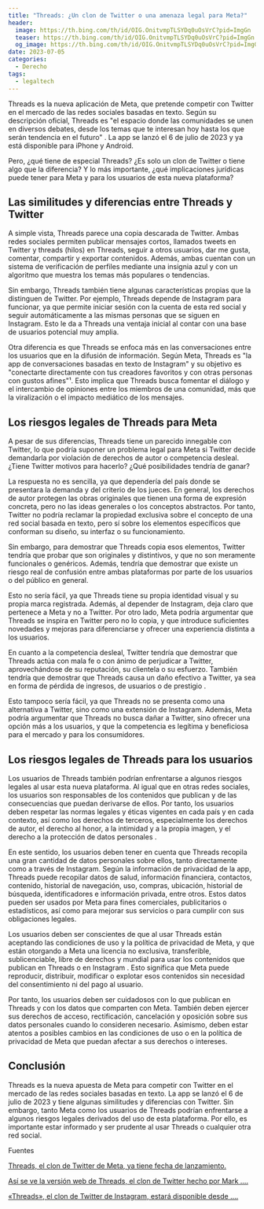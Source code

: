 ```yaml
---
title: "Threads: ¿Un clon de Twitter o una amenaza legal para Meta?"
header:
  image: https://th.bing.com/th/id/OIG.OnitvmpTLSYDq0uOsVrC?pid=ImgGn
  teaser: https://th.bing.com/th/id/OIG.OnitvmpTLSYDq0uOsVrC?pid=ImgGn
  og_image: https://th.bing.com/th/id/OIG.OnitvmpTLSYDq0uOsVrC?pid=ImgGn
date: 2023-07-05
categories:
  - Derecho
tags:
  - legaltech
---
```


Threads es la nueva aplicación de Meta, que pretende competir con Twitter en el mercado de las redes sociales basadas en texto. Según su descripción oficial, Threads es "el espacio donde las comunidades se unen en diversos debates, desde los temas que te interesan hoy hasta los que serán tendencia en el futuro" . La app se lanzó el 6 de julio de 2023 y ya está disponible para iPhone y Android.

Pero, ¿qué tiene de especial Threads? ¿Es solo un clon de Twitter o tiene algo que la diferencia? Y lo más importante, ¿qué implicaciones jurídicas puede tener para Meta y para los usuarios de esta nueva plataforma?

## Las similitudes y diferencias entre Threads y Twitter

A simple vista, Threads parece una copia descarada de Twitter. Ambas redes sociales permiten publicar mensajes cortos, llamados tweets en Twitter y threads (hilos) en Threads, seguir a otros usuarios, dar me gusta, comentar, compartir y exportar contenidos. Además, ambas cuentan con un sistema de verificación de perfiles mediante una insignia azul y con un algoritmo que muestra los temas más populares o tendencias.

Sin embargo, Threads también tiene algunas características propias que la distinguen de Twitter. Por ejemplo, Threads depende de Instagram para funcionar, ya que permite iniciar sesión con la cuenta de esta red social y seguir automáticamente a las mismas personas que se siguen en Instagram. Esto le da a Threads una ventaja inicial al contar con una base de usuarios potencial muy amplia.

Otra diferencia es que Threads se enfoca más en las conversaciones entre los usuarios que en la difusión de información. Según Meta, Threads es "la app de conversaciones basadas en texto de Instagram" y su objetivo es "conectarte directamente con tus creadores favoritos y con otras personas con gustos afines"¹. Esto implica que Threads busca fomentar el diálogo y el intercambio de opiniones entre los miembros de una comunidad, más que la viralización o el impacto mediático de los mensajes.

## Los riesgos legales de Threads para Meta

A pesar de sus diferencias, Threads tiene un parecido innegable con Twitter, lo que podría suponer un problema legal para Meta si Twitter decide demandarla por violación de derechos de autor o competencia desleal. ¿Tiene Twitter motivos para hacerlo? ¿Qué posibilidades tendría de ganar?

La respuesta no es sencilla, ya que dependería del país donde se presentara la demanda y del criterio de los jueces. En general, los derechos de autor protegen las obras originales que tienen una forma de expresión concreta, pero no las ideas generales o los conceptos abstractos. Por tanto, Twitter no podría reclamar la propiedad exclusiva sobre el concepto de una red social basada en texto, pero sí sobre los elementos específicos que conforman su diseño, su interfaz o su funcionamiento.

Sin embargo, para demostrar que Threads copia esos elementos, Twitter tendría que probar que son originales y distintivos, y que no son meramente funcionales o genéricos. Además, tendría que demostrar que existe un riesgo real de confusión entre ambas plataformas por parte de los usuarios o del público en general.

Esto no sería fácil, ya que Threads tiene su propia identidad visual y su propia marca registrada. Además, al depender de Instagram, deja claro que pertenece a Meta y no a Twitter. Por otro lado, Meta podría argumentar que Threads se inspira en Twitter pero no lo copia, y que introduce suficientes novedades y mejoras para diferenciarse y ofrecer una experiencia distinta a los usuarios.

En cuanto a la competencia desleal, Twitter tendría que demostrar que Threads actúa con mala fe o con ánimo de perjudicar a Twitter, aprovechándose de su reputación, su clientela o su esfuerzo. También tendría que demostrar que Threads causa un daño efectivo a Twitter, ya sea en forma de pérdida de ingresos, de usuarios o de prestigio .

Esto tampoco sería fácil, ya que Threads no se presenta como una alternativa a Twitter, sino como una extensión de Instagram. Además, Meta podría argumentar que Threads no busca dañar a Twitter, sino ofrecer una opción más a los usuarios, y que la competencia es legítima y beneficiosa para el mercado y para los consumidores.

## Los riesgos legales de Threads para los usuarios

Los usuarios de Threads también podrían enfrentarse a algunos riesgos legales al usar esta nueva plataforma. Al igual que en otras redes sociales, los usuarios son responsables de los contenidos que publican y de las consecuencias que puedan derivarse de ellos. Por tanto, los usuarios deben respetar las normas legales y éticas vigentes en cada país y en cada contexto, así como los derechos de terceros, especialmente los derechos de autor, el derecho al honor, a la intimidad y a la propia imagen, y el derecho a la protección de datos personales .

En este sentido, los usuarios deben tener en cuenta que Threads recopila una gran cantidad de datos personales sobre ellos, tanto directamente como a través de Instagram. Según la información de privacidad de la app, Threads puede recopilar datos de salud, información financiera, contactos, contenido, historial de navegación, uso, compras, ubicación, historial de búsqueda, identificadores e información privada, entre otros. Estos datos pueden ser usados por Meta para fines comerciales, publicitarios o estadísticos, así como para mejorar sus servicios o para cumplir con sus obligaciones legales.

Los usuarios deben ser conscientes de que al usar Threads están aceptando las condiciones de uso y la política de privacidad de Meta, y que están otorgando a Meta una licencia no exclusiva, transferible, sublicenciable, libre de derechos y mundial para usar los contenidos que publican en Threads o en Instagram . Esto significa que Meta puede reproducir, distribuir, modificar o explotar esos contenidos sin necesidad del consentimiento ni del pago al usuario.

Por tanto, los usuarios deben ser cuidadosos con lo que publican en Threads y con los datos que comparten con Meta. También deben ejercer sus derechos de acceso, rectificación, cancelación y oposición sobre sus datos personales cuando lo consideren necesario. Asimismo, deben estar atentos a posibles cambios en las condiciones de uso o en la política de privacidad de Meta que puedan afectar a sus derechos o intereses.

## Conclusión

Threads es la nueva apuesta de Meta para competir con Twitter en el mercado de las redes sociales basadas en texto. La app se lanzó el 6 de julio de 2023 y tiene algunas similitudes y diferencias con Twitter. Sin embargo, tanto Meta como los usuarios de Threads podrían enfrentarse a algunos riesgos legales derivados del uso de esta plataforma. Por ello, es importante estar informado y ser prudente al usar Threads o cualquier otra red social.

Fuentes

[Threads, el clon de Twitter de Meta, ya tiene fecha de lanzamiento. ](https://hipertextual.com/2023/07/threads-clon-twitter-meta-fecha-de-lanzamiento)

[Así se ve la versión web de Threads, el clon de Twitter hecho por Mark ....](https://www.lanacion.com.ar/tecnologia/asi-se-ve-la-version-web-de-threads-el-clon-de-twitter-hecho-por-mark-zuckerberg-nid05072023/)

[«Threads», el clon de Twitter de Instagram, estará disponible desde ....](https://ohmygeek.net/2023/07/04/threads-instagram-disponibilidad/)
